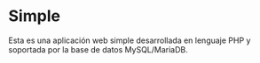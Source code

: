 # Simple
Esta es una aplicación web simple desarrollada en lenguaje PHP y soportada por la base de datos MySQL/MariaDB.
